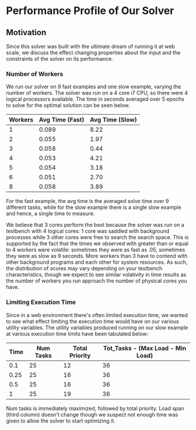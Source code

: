 # Performance Profile of Our Solver

## Motivation
Since this solver was built with the ultimate dream of running it at web scale, we discuss the effect changing properties about the input and the constraints of the solver on its performance.

### Number of Workers
We run our solver on 9 fast examples and one slow example, varying the number of workers. The solver was run on a 4 core i7 CPU, so there were 4 logical processors available. The time in seconds averaged over 5 epochs to solve for the optimal solution can be seen below.

|Workers |Avg Time (Fast) |Avg Time (Slow)|
|--------|----------------|------|
|1	|0.089	|8.22|
|2	|0.055	|1.97|
|3	|0.058	|0.44|
|4	|0.053	|4.21|
|5	|0.054  |3.18|
|6	|0.051	|2.70|
|8	|0.058	|3.89|

For the fast example, the avg time is the averaged solve time over 9 different tasks, while for the slow example there is a single slow example and hence, a single time to measure.

We believe that 3 cores perform the best because the solver was run on a testbench with 4 logical cores: 1 core was saddled with background processes while 3 other cores were free to search the search space. This is supported by the fact that the times we observed with greater than or equal to 4 workers were volatile: sometimes they were as fast as .05, sometimes they were as slow as 9 seconds. More workers than 3 have to contend with other background programs and each other for system resources. As such, the distribution of scores may vary depending on your testbench characteristics, though we expect to see similar volativity in time results as the number of workers you run approach the number of physical cores you have.

### Limiting Execution Time
Since in a web environment there's often limited execution time, we wanted to see what effect limiting the execution time would have on our various utility variables. The utility variables produced running on our slow example at various execution time limits have been tabulated below:

|Time	|Num Tasks	|Total Priority	|Tot_Tasks - (Max Load - Min Load)|
|--------|----------------|------|-----|
0.1	|25	|12|	36|
0.25	|25	|16|	36|
0.5	|25|	16|	36|
1	|25	|19|	36|

Num tasks is immediately maximized, followed by total priority. Load span (third column) doesn't change though we suspect not enough time was given to allow the solver to start optimizing it.

